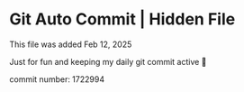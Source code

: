 # Git Auto Commit | Hidden File

This file was added Feb 12, 2025

Just for fun and keeping my daily git commit active 🤪

commit number: 1722994
